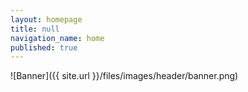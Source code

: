 ```yaml
---
layout: homepage
title: null
navigation_name: home
published: true
---
```


<p></p>![Banner]({{ site.url }}/files/images/header/banner.png)<p></p>
